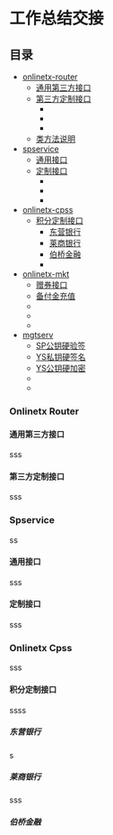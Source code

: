 # 工作总结交接

## 目录
- [onlinetx-router](#onlinetx-router)
	- [通用第三方接口](#通用第三方接口)
	- [第三方定制接口](#第三方定制接口)
		- []()
		- []()
		- []()
	- [类方法说明](#类方法说明)
- [spservice](#spservice)
	- [通用接口](#通用接口)
	- [定制接口](#定制接口)
		- []()
		- []()
		- []()
- [onlinetx-cpss](#onlinetx-cpss)
	- [积分定制接口](#积分定制接口)
		- [东营银行](#东营银行)
		- [莱商银行](#莱商银行)
		- [伯桥金融](#伯桥金融)
		- []()
- [onlinetx-mkt](#onlinetx-mkt)
	- [赠券接口](#赠券)
	- [备付金充值](#备付金充值)
	- []()
	- []()
	- []()
- [mgtserv](#mgtserv)
	- [SP公钥硬验签]()
	- [YS私钥硬签名]()
	- [YS公钥硬加密]()
	- []()
	- []()
	

### Onlinetx Router ###

#### 通用第三方接口 ####

sss

#### 第三方定制接口 ####

sss



### Spservice ###

ss

#### 通用接口 ####

sss

#### 定制接口 ####

sss




### Onlinetx Cpss ###

sss

#### 积分定制接口 ####

ssss

##### 东营银行 #####

s

##### 莱商银行 #####

sss

##### 伯桥金融 #####